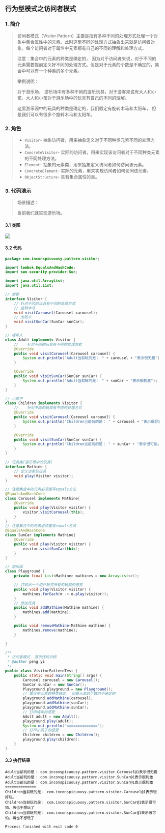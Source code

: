 ## 行为型模式之访问者模式

### 1.  简介

> 访问者模式（Visitor Pattern）主要是指有多种不同的处理方式处理一个对象中集合属性中的元素。此时这里不同的处理方式抽象出来就是访问者对象，每个访问者对于属性中元素都有自己的不同的理解和处理方式。
>
> 注意：集合中的元素的种类是确定的， 因为对于访问者来说，对于不同的元素需要提前定义好不同的处理方式。但是对于元素的个数是不确定的，集合中可以有一个种类的多个元素。
>
> 举例说明：
>
> 对于游乐场， 游乐场中有多种不同的游乐玩具，对于游客来说有大人和小孩，大人和小孩对于游乐场中的玩具有自己的不同的理解。
>
> 这里游乐园中的玩具的种类是确定的，我们假定有旋转木马和太阳车， 但是我们可以有很多个旋转木马和太阳车。

### 2. 角色

> - `Visitor`- 抽象访问者，用来抽象定义对于不同种类元素不同的处理方法。
> - `ConcreteVisitor`-  实际的访问者，用来实现该访问者对于不同种类元素的不同处理方法。
> - `Element`- 抽象的元素类，用来抽象定义访问者如何访问该元素。
> - `ConcreteElement`- 实际的元素，用来实现访问者如何访问该元素。
> - `ObjectStructure`- 具有集合属性的类。

### 3. 代码演示

> 场景描述：
>
> 当前我们就实现游乐场。

#### 3.1 类图

![](https://raw.githubusercontent.com/inconspicuousy-start/image/master//20200925191752.png)

#### 3.2 代码

```java
package com.inconspicuousy.pattern.visitor;

import lombok.EqualsAndHashCode;
import sun.security.provider.Sun;

import java.util.ArrayList;
import java.util.List;

// 游客
interface Visitor {
    // 针对不同的玩具有不同的处理方式
    // 旋转木马
    void visitCarousel(Carousel carousel);
    // 太阳车
    void visitSunCar(SunCar sunCar);
}

// 成年人
class Adult implements Visitor {
    //    针对不同的玩具有不同的处理方式
    @Override
    public void visitCarousel(Carousel carousel) {
        System.out.println("Adult当前玩的是： " + carousel + "表示很无趣");
    }

    @Override
    public void visitSunCar(SunCar sunCar) {
        System.out.println("Adult当前玩的是： " + sunCar + "表示很刺激");
    }
}

// 小孩子
class Children implements Visitor {
    //    针对不同的玩具有不同的处理方式
    @Override
    public void visitCarousel(Carousel carousel) {
        System.out.println("Children当前玩的是： " + carousel + "表示很好玩。");
    }

    @Override
    public void visitSunCar(SunCar sunCar) {
        System.out.println("Children当前玩的是： " + sunCar + "表示很可怕，再也不想玩了");
    }
}

// 玩具类(游乐场中的玩具)
interface Mathine {
    // 定义访客玩玩具
    void play(Visitor visitor);
}

// 注意集合中的元素必须重写equals方法
@EqualsAndHashCode
class Carousel implements Mathine{
    @Override
    public void play(Visitor visitor) {
        visitor.visitCarousel(this);
    }
}
// 注意集合中的元素必须重写equals方法
@EqualsAndHashCode
class SunCar implements Mathine{
    @Override
    public void play(Visitor visitor) {
        visitor.visitSunCar(this);
    }
}

// 游乐园
class Playground {
    private final List<Mathine> mathines = new ArrayList<>();

    // 打印出一个用户玩完所有的玩具的感觉
    public void play(Visitor visitor) {
        mathines.forEach(m -> m.play(visitor));
    }
    // 添加玩具
    public void addMathine(Mathine mathine) {
        mathines.add(mathine);
    }

    public void removeMathine(Mathine mathine) {
        mathines.remove(mathine);
    }

}

/**
 * 访问者模式- 游乐代码示例
 * @author peng.yi
 */
public class VisitorPatternTest {
    public static void main(String[] args) {
        Carousel carousel = new Carousel();
        SunCar sunCar = new SunCar();
        Playground playground = new Playground();
        // 集合中元素的种类确定， 但是元素的个数时不确定的
        playground.addMathine(carousel);
        playground.addMathine(sunCar);
        playground.addMathine(sunCar);
        // 打印成年的感受
        Adult adult = new Adult();
        playground.play(adult);
        System.out.println("==============");
        // 打印小孩子的感受
        Children children = new Children();
        playground.play(children);
    }
}
```

#### 3.3 执行结果

```
Adult当前玩的是： com.inconspicuousy.pattern.visitor.Carousel@1表示很无趣
Adult当前玩的是： com.inconspicuousy.pattern.visitor.SunCar@1表示很刺激
Adult当前玩的是： com.inconspicuousy.pattern.visitor.SunCar@1表示很刺激
==============
Children当前玩的是： com.inconspicuousy.pattern.visitor.Carousel@1表示很好玩。
Children当前玩的是： com.inconspicuousy.pattern.visitor.SunCar@1表示很可怕，再也不想玩了
Children当前玩的是： com.inconspicuousy.pattern.visitor.SunCar@1表示很可怕，再也不想玩了

Process finished with exit code 0
```

